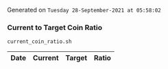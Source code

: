 Generated on `Tuesday 28-September-2021 at 05:58:02`

### Current to Target Coin Ratio
`current_coin_ratio.sh`

Date|Current|Target|Ratio
---|---|---|---
